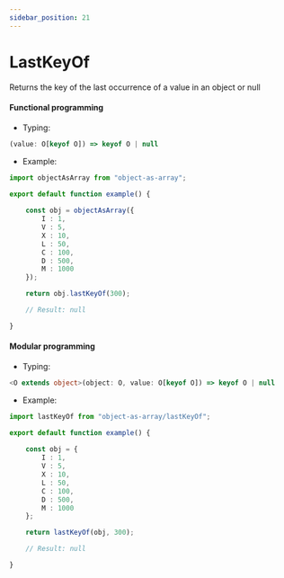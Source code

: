 ```yaml
---
sidebar_position: 21
---
```


# LastKeyOf

Returns the key of the last occurrence of a value in an object or null

<h4>Functional programming</h4>

 - Typing:

```ts
(value: O[keyof O]) => keyof O | null
```

 - Example:

```ts
import objectAsArray from "object-as-array";

export default function example() {
    
    const obj = objectAsArray({
        I : 1,
        V : 5,
        X : 10,
        L : 50,
        C : 100,
        D : 500,
        M : 1000
    });

    return obj.lastKeyOf(300);

    // Result: null

}
```

<h4>Modular programming</h4>

 - Typing:

```ts
<O extends object>(object: O, value: O[keyof O]) => keyof O | null
```

 - Example:

```ts
import lastKeyOf from "object-as-array/lastKeyOf";

export default function example() {
    
    const obj = {
        I : 1,
        V : 5,
        X : 10,
        L : 50,
        C : 100,
        D : 500,
        M : 1000
    };

    return lastKeyOf(obj, 300);

    // Result: null

}
```
